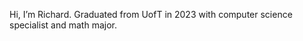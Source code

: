 Hi, I’m Richard.
Graduated from UofT in 2023 with computer science specialist and math major.

<!---
snow-0420/snow-0420 is a ✨ special ✨ repository because its `README.md` (this file) appears on your GitHub profile.
You can click the Preview link to take a look at your changes.
--->
